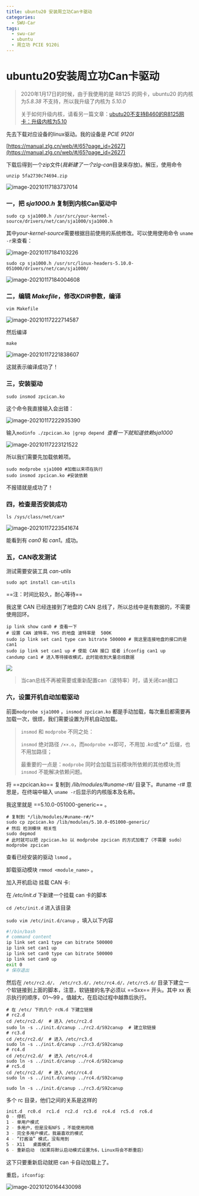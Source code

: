 ```yaml
---
title: ubuntu20 安装周立功Can卡驱动
categories:
  - SWU-Car
tags:
  - swu-car
  - ubuntu
  - 周立功 PCIE 9120i
---
```


# ubuntu20安装周立功Can卡驱动

> 2020年1月17日的时候，由于我使用的是 R8125 的网卡，ubuntu20 的内核为*5.8.38* 不支持，所以我升级了内核为 *5.10.0*
>
> 关于如何升级内核，请看另一篇文章：[ubutu20不支持B460的R8125网卡：升级内核为5.10]()

先去下载对应设备的linux驱动。我的设备是 *PCIE 9120I*

[https://manual.zlg.cn/web/#/65?page_id=2627](https://manual.zlg.cn/web/#/65?page_id=2627)

下载后得到一个zip文件(*我新建了一个zlg-can*目录来存放)。解压，使用命令 

`unzip 5fa2730c74694.zip`

![image-20210117183737014](/public/img/image-20210117183737014.png)

### 一，把 *sja1000.h* 复制到内核Can驱动中

```
sudo cp sja1000.h /usr/src/your-kernel-source/drivers/net/can/sja1000/sja1000.h
```

其中*your-kernel-source*需要根据目前使用的系统修改。可以使用使用命令 `uname -r`来查看：

![image-20210117184103226](/public/img/image-20210117184103226.png)

`sudo cp sja1000.h /usr/src/linux-headers-5.10.0-051000/drivers/net/can/sja1000/`

![image-20210117184004608](/public/img/image-20210117184004608.png)

### 二，编辑 *Makefile*，修改*KDIR*参数，编译

`vim Makefile`

![image-20210117222714587](/public/img/image-20210117222714587.png)

然后编译

`make`

![image-20210117221838607](/public/img/image-20210117221838607.png)

这就表示编译成功了！

### 三，安装驱动

`sudo insmod zpcican.ko`

这个命令我直接输入会出错：

![image-20210117222935390](/public/img/image-20210117222935390.png)

输入`modinfo ./zpcican.ko |grep depend `*查看一下就知道依赖sja1000*

![image-20210117223121522](/public/img/image-20210117223121522.png)

所以我们需要先加载依赖项。

```shell
sudo modprobe sja1000 #加载以来项在执行
sudo insmod zpcican.ko #安装依赖
```

不报错就是成功了！

### 四，检查是否安装成功

`ls /sys/class/net/can*`

![image-20210117223541674](/public/img/image-20210117223541674.png)

能看到有 *can0* 和 *can1*。成功。

### 五，CAN收发测试

测试需要安装工具 *can-utils*

`sudo apt install can-utils`

==注：时间比较久，耐心等待==

我这里 CAN 已经连接到了地盘的 CAN 总线了，所以总线中是有数据的，不需要使用回环。

```shell
ip link show can0 # 查看一下
# 设置 CAN 波特率，YHS 的地盘 波特率是  500K
sudo ip link set can1 type can bitrate 500000 # 我这里连接地盘的接口的是 can1
sudo ip link set can1 up # 使能 CAN 接口 或者 ifconfig can1 up
candump can1 # 进入等待接收模式，此时能收到大量总线数据

```

![](/public/img/Peek-2021-01-17-22-51.gif)

> 当can总线不再被需要或重新配置can（波特率）时，请关闭can接口

### 六，设置开机自动加载驱动



前面`modprobe sja1000` ，`insmod zpcican.ko` 都是手动加载，每次重启都需要再加载一次，很烦，我们需要设置为开机自动加载。

>  `insmod` 和 `modprobe` 不同之处：
>
> `insmod` 绝对路径 `/××.o`，而`modprobe ××`即可，不用加 *.ko*或*.o* 后缀，也不用加路径；
>
> 最重要的一点是：`modprobe` 同时会加载当前模块所依赖的其他模块;而 `insmod` 不能解决依赖问题。

将  ==zpcican.ko== 复制到 */lib/modules/#uname-r#/* 目录下。\#uname -r# 意思是，在终端中输入 
`uname -r`后显示的内核版本及名称。

我这里就是 ==5.10.0-051000-generic== 。

```shell
# 复制到 */lib/modules/#uname-r#/* 
sudo cp zpcican.ko /lib/modules/5.10.0-051000-generic/
# 然后 检测模块 相关性
sudo depmod
# 此时就可以把 zpcican.ko 以 modprobe zpcican 的方式加载了（不需要 sudo）
modprobe zpcican
```

查看已经安装的驱动 `lsmod` 。

卸载驱动模块 `rmmod <module_name>` 。

加入开机启动 挂载 CAN 卡:

在 */etc/init.d* 下新建一个挂载 can 卡的脚本

`cd /etc/init.d` 进入该目录

`sudo vim /etc/init.d/canup` ，填入以下内容

```bash
#!/bin/bash
# command content 
ip link set can1 type can bitrate 500000
ip link set can1 up
ip link set can0 type can bitrate 500000
ip link set can0 up
exit 0
# 保存退出
```

然后在 `/etc/rc2.d/， /etc/rc3.d/，/etc/rc4.d/，/etc/rc5.d/` 目录下建立一个软链接到上面的脚本，注意，软链接的名字必须以 ==Sxx== 开头。其中 xx 表示执行的顺序，01～99 。值越大，在启动过程中越靠后执行。

```shell
# 在 /etc/ 下的几个 rcN.d 下建立链接 
# rc2.d
cd /etc/rc2.d/  # 进入 /etc/rc2.d
sudo ln -s ../init.d/canup ../rc2.d/S92canup  # 建立软链接
# rc3.d
cd /etc/rc2.d/  # 进入 /etc/rc3.d
sudo ln -s ../init.d/canup ../rc3.d/S92canup
# rc4.d
cd /etc/rc2.d/  # 进入 /etc/rc4.d
sudo ln -s ../init.d/canup ../rc4.d/S92canup
# rc5.d
cd /etc/rc2.d/  # 进入 /etc/rc4.d
sudo ln -s ../init.d/canup ../rc4.d/S92canup

sudo ln -s ../init.d/canup ../rc3.d/S92canup

```

多个 rc 目录，他们之间的关系是这样的

```bash
init.d  rc0.d  rc1.d  rc2.d  rc3.d  rc4.d  rc5.d  rc6.d
0 - 停机 
1 - 单用户模式 
2 - 多用户，但是没有NFS ，不能使用网络 
3 - 完全多用户模式，我最喜欢的模式 
4 - “打酱油” 模式，没有用到 
5 - X11   桌面模式
6 - 重新启动 （如果将默认启动模式设置为6，Linux将会不断重启）
```

这下只要重新启动就把 can 卡自动加载上了。

重启，`ifconfig`:

![image-20210120164430098](/public/img/image-20210120164430098.png)